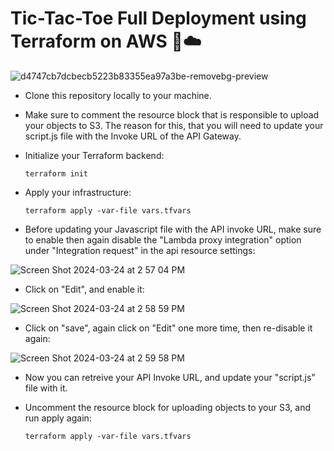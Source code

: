 # Tic-Tac-Toe Full Deployment using Terraform on AWS 🚀☁️

![d4747cb7dcbecb5223b83355ea97a3be-removebg-preview](https://github.com/WaseemCloud/Tic-Tac-Toe-AI-Game-on-AWS-Management-Console-/assets/157589909/6c41585d-d5de-467c-835c-da0cbfe15838)


- Clone this repository locally to your machine.
- Make sure to comment the resource block that is responsible to upload your objects to S3. The reason for this, that you will need to update your script.js file with the Invoke URL of the API Gateway.

- Initialize your Terraform backend:


      terraform init

- Apply your infrastructure:


      terraform apply -var-file vars.tfvars


- Before updating your Javascript file with the API invoke URL, make sure to enable then again disable the "Lambda proxy integration" option under "Integration request" in the api resource settings:

![Screen Shot 2024-03-24 at 2 57 04 PM](https://github.com/WaseemCloud/AWS-Tic-Tac-Toe-Terraform/assets/157589909/cc575f0d-d542-42bd-a520-c3d41123bef9)


- Click on "Edit", and enable it:
  

![Screen Shot 2024-03-24 at 2 58 59 PM](https://github.com/WaseemCloud/AWS-Tic-Tac-Toe-Terraform/assets/157589909/8e53743a-86b8-4768-898c-d4d063c4b9df)


- Click on "save", again click on "Edit" one more time, then re-disable it again:
  

![Screen Shot 2024-03-24 at 2 59 58 PM](https://github.com/WaseemCloud/AWS-Tic-Tac-Toe-Terraform/assets/157589909/3c2e44d9-9871-462c-8eb7-9ffcb98980dc)
  
- Now you can retreive your API Invoke URL, and update your "script.js" file with it.

- Uncomment the resource block for uploading objects to your S3, and run apply again:
  
      terraform apply -var-file vars.tfvars
  



